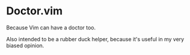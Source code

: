 # Doctor.vim

Because Vim can have a doctor too.

Also intended to be a rubber duck helper, because it's useful in my very biased opinion.
